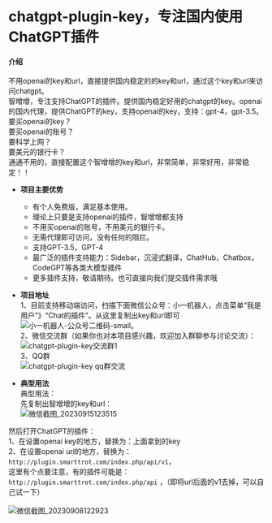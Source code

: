 # chatgpt-plugin-key，专注国内使用ChatGPT插件

#### 介绍
不用openai的key和url，直接提供国内稳定的的key和url，通过这个key和url来访问chatgpt。<br>
智增增，专注支持ChatGPT的插件。提供国内稳定好用的chatgpt的key。openai的国内代理，提供ChatGPT的key，支持openai的key，支持：gpt-4，gpt-3.5。
要买openai的key？<br>
要买openai的账号？   <br>
要科学上网？  <br>
要美元的银行卡？<br>
通通不用的，直接配置这个智增增的key和url，非常简单，非常好用，非常稳定！！<br>

- **项目主要优势**  
  * 有个人免费版，满足基本使用。
  * 理论上只要是支持openai的插件，智增增都支持
  * 不用买openai的账号，不用美元的银行卡。 
  * 无需代理即可访问，没有任何的阻拦。  
  * 支持GPT-3.5，GPT-4    
  * 最广泛的插件支持能力：Sidebar，沉浸式翻译，ChatHub，Chatbox，CodeGPT等各类大模型插件    
  * 更多插件支持，敬请期待。也可直接向我们提交插件需求哦  

- **项目地址**   
1、目前支持移动端访问，扫描下面微信公众号：小一机器人，点击菜单“我是用户”》“Chat的插件”。从这里复制出key和url即可                  
 ![小一机器人-公众号二维码-small](https://github.com/xing61/xiaoyi-robot/assets/38256442/34775bf9-8a23-4bc8-8303-12ee3b1c1425)。        
2、微信交流群（如果你也对本项目感兴趣，欢迎加入群聊参与讨论交流）：      
![chatgpt-plugin-key交流群1](https://github.com/xing61/chatgpt-plugin-key/assets/38256442/f8cffce0-6ae5-46c9-abad-e74a8a819326)      
3、QQ群     
![chatgpt-plugin-key qq群交流](https://github.com/xing61/chatgpt-plugin-key/assets/38256442/d71af79c-9015-40d7-9801-e037b549a4dd)         
 
- **典型用法**    
典型用法：<br>
先复制出智增增的key和url：     
![微信截图_20230915123515](https://github.com/xing61/chatgpt-plugin-key/assets/38256442/62bbbe95-ed52-42e8-afbd-9bc5965fad3f)    

然后打开ChatGPT的插件：<br>
1、在设置openai key的地方，替换为：上面拿到的key <br>
2、在设置openai url的地方，替换为：`http://plugin.smarttrot.com/index.php/api/v1`，<br>
这里有个点要注意，有的插件可能是：`http://plugin.smarttrot.com/index.php/api` ，（即将url后面的v1去掉，可以自己试一下）<br><br>
![微信截图_20230908122923](https://github.com/xing61/chatgpt-plugin-key/assets/38256442/2d61f7d8-4551-4f4f-a8c8-4e85de0087d6)

